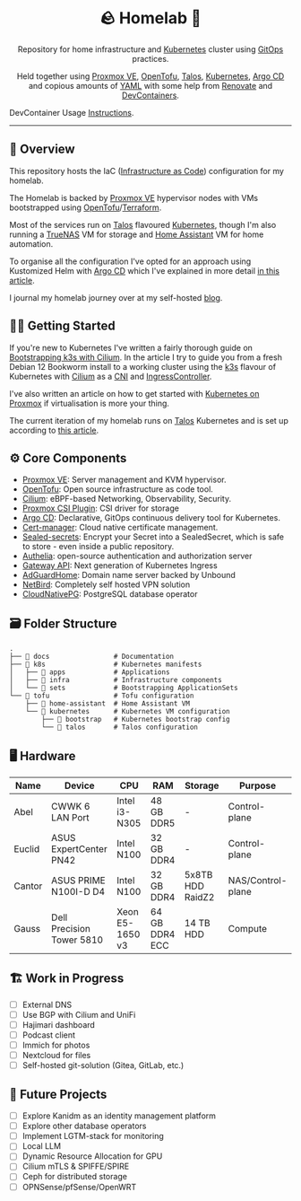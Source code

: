 <div align="center">

# 🪨 Homelab 🏡

Repository for home infrastructure and [Kubernetes](https://kubernetes.io/) cluster
using [GitOps](https://en.wikipedia.org/wiki/DevOps) practices.

Held together using [Proxmox VE](https://www.proxmox.com/en/proxmox-virtual-environment),
[OpenTofu](https://opentofu.org/), [Talos](https://talos.dev), [Kubernetes](https://kubernetes.io/),
[Argo CD](https://argoproj.github.io/cd/) and copious amounts of [YAML](https://yaml.org/) with some help
from [Renovate](https://www.mend.io/renovate/) and [DevContainers](https://containers.dev/).

</div>

DevContainer Usage [Instructions](DEVCONTAINER.md).

---

## 📖 Overview

This repository hosts the IaC ([Infrastructure as Code](https://en.wikipedia.org/wiki/Infrastructure_as_code))
configuration for my homelab.

The Homelab is backed by [Proxmox VE](https://www.proxmox.com/en/proxmox-virtual-environment) hypervisor nodes with VMs
bootstrapped using [OpenTofu](https://opentofu.org/)/[Terraform](https://www.terraform.io/).

Most of the services run on [Talos](https://www.talos.dev/) flavoured [Kubernetes](https://kubernetes.io/),
though I'm also running a [TrueNAS](https://www.truenas.com/) VM for storage
and [Home Assistant](https://www.home-assistant.io/) VM for home automation.

To organise all the configuration I've opted for an approach using Kustomized Helm
with [Argo CD](https://argoproj.github.io/cd/) which I've explained in more
detail [in this article](https://blog.stonegarden.dev/articles/2023/09/argocd-kustomize-with-helm/).

I journal my homelab journey over at my self-hosted [blog](https://blog.stonegarden.dev).

## 🧑‍💻 Getting Started

If you're new to Kubernetes I've written a fairly thorough guide
on [Bootstrapping k3s with Cilium](https://blog.stonegarden.dev/articles/2024/02/bootstrapping-k3s-with-cilium/).
In the article I try to guide you from a fresh Debian 12 Bookworm install to a working cluster using
the [k3s](https://k3s.io) flavour of Kubernetes with [Cilium](https://cilium.io) as a [CNI](https://www.cni.dev)
and [IngressController](https://kubernetes.io/docs/concepts/services-networking/ingress-controllers/).

I've also written an article on how to get started
with [Kubernetes on Proxmox](https://blog.stonegarden.dev/articles/2024/03/proxmox-k8s-with-cilium/) if virtualisation
is more your thing.

The current iteration of my homelab runs on [Talos](https://talos.dev) Kubernetes and is set up according
to [this article](https://blog.stonegarden.dev/articles/2024/08/talos-proxmox-tofu/).

## ⚙️ Core Components

* [Proxmox VE](https://www.proxmox.com/en/proxmox-virtual-environment): Server management and KVM hypervisor.
* [OpenTofu](https://opentofu.org/): Open source infrastructure as code tool.
* [Cilium](https://cilium.io/): eBPF-based Networking, Observability, Security.
* [Proxmox CSI Plugin](https://github.com/sergelogvinov/proxmox-csi-plugin): CSI driver for storage
* [Argo CD](https://argo-cd.readthedocs.io/en/stable/): Declarative, GitOps continuous delivery tool for Kubernetes.
* [Cert-manager](https://cert-manager.io/): Cloud native certificate management.
* [Sealed-secrets](https://github.com/bitnami-labs/sealed-secrets): Encrypt your Secret into a SealedSecret, which is
  safe to store - even inside a public repository.
* [Authelia](https://www.authelia.com/): open-source authentication and authorization server
* [Gateway API](https://gateway-api.sigs.k8s.io/): Next generation of Kubernetes Ingress
* [AdGuardHome](https://github.com/AdguardTeam/AdGuardHome): Domain name server backed by Unbound
* [NetBird](https://netbird.io/): Completely self hosted VPN solution
* [CloudNativePG](https://cloudnative-pg.io/): PostgreSQL database operator

## 🗃️ Folder Structure

```shell
.
├── 📂 docs                # Documentation
├── 📂 k8s                 # Kubernetes manifests
│   ├── 📂 apps            # Applications
│   ├── 📂 infra           # Infrastructure components
│   └── 📂 sets            # Bootstrapping ApplicationSets
└── 📂 tofu                # Tofu configuration
    ├── 📂 home-assistant  # Home Assistant VM
    └── 📂 kubernetes      # Kubernetes VM configuration
        ├── 📂 bootstrap   # Kubernetes bootstrap config
        └── 📂 talos       # Talos configuration
```

## 🖥️ Hardware

| Name   | Device                    | CPU             | RAM            | Storage          | Purpose           |
|--------|---------------------------|-----------------|----------------|------------------|-------------------|
| Abel   | CWWK 6 LAN Port           | Intel i3-N305   | 48 GB DDR5     | -                | Control-plane     |
| Euclid | ASUS ExpertCenter PN42    | Intel N100      | 32 GB DDR4     | -                | Control-plane     |
| Cantor | ASUS PRIME N100I-D D4     | Intel N100      | 32 GB DDR4     | 5x8TB HDD RaidZ2 | NAS/Control-plane |
| Gauss  | Dell Precision Tower 5810 | Xeon E5-1650 v3 | 64 GB DDR4 ECC | 14 TB HDD        | Compute           |

## 🏗️ Work in Progress

- [ ] External DNS
- [ ] Use BGP with Cilium and UniFi
- [ ] Hajimari dashboard
- [ ] Podcast client
- [ ] Immich for photos
- [ ] Nextcloud for files
- [ ] Self-hosted git-solution (Gitea, GitLab, etc.)

## 👷‍ Future Projects

- [ ] Explore Kanidm as an identity management platform
- [ ] Explore other database operators
- [ ] Implement LGTM-stack for monitoring
- [ ] Local LLM
- [ ] Dynamic Resource Allocation for GPU
- [ ] Cilium mTLS & SPIFFE/SPIRE
- [ ] Ceph for distributed storage
- [ ] OPNSense/pfSense/OpenWRT
